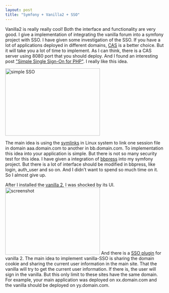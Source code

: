 ```yaml
---
layout: post
title: "Symfony + Vanilla2 + SSO"
---
```


Vanilla2 is really really cool! Both the interface and functionality are very good.
I give a implementation of integrating the vanilla forum into a symfony project with SSO.
I have given some investigation of the SSO. If you have a lot of applications deployed in different domains, <a href="http://www.jasig.org/cas">CAS</a> is a better choice. But it will take you a lot of time to implement. As I can think, there is a CAS server using 8080 port that you should deploy.
And I found an interesting post <a href="http://www.adaniels.nl/articles/simple-single-sign-on-for-php/">"Simple Single Sign-On for PHP"</a>. I really like this idea. 

<img src="http://www.adaniels.nl/wp-content/uploads/sso-diagram_binck.png" alt="simple SSO" width="300" height="213" />

The main idea is using the <a href="http://learn.clemsonlinux.org/wiki/Symlink">symlinks</a> in Linux system to link one session file in domain aaa.domain.com to another in bb.domain.com. To implementation this idea into your application is simple. But there is not so many security test for this idea. I have given a integration of <a href="http://bbpress.org/">bbpress</a> into my symfony project. But there is a lot of interface should be modified in bbpress, like login, auth_user and so on. And I didn't want to spend so much time on it. So I almost give up.

After I installed the <a href="http://vanillaforums.org/">vanilla 2</a>, I was shocked by its UI. 
<a href="http://www.freetofeel.com/2010/01/symfony-vanilla2-sso/screenshot/" rel="attachment wp-att-346"><img src="http://www.freetofeel.com/wp-content/uploads/2010/01/screenshot-300x213.png" alt="screenshot" title="screenshot" width="300" height="213" class="aligncenter size-medium wp-image-346" /></a>
And there is a <a href="http://vanillaforums.org/page/SingleSignOn">SSO plugin</a> for vanilla 2. The main idea to implement vanilla-SSO is sharing the domain cookie and sharing the current user information in the main site. That the vanilla will try to get the current user information. If there is, the user will sign in the vanilla. But this only limit to these sites have the same domain. For example, your main application was deployed on xx.domain.com and the vanilla should be deployed on yy.domain.com.
